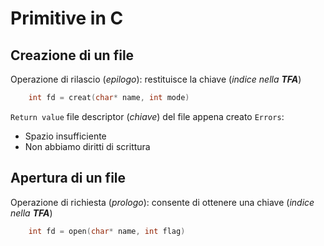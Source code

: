 # **Primitive in C**

## Creazione di un file
Operazione di rilascio (_epilogo_): restituisce la chiave (_indice nella **TFA**_)
```c
    int fd = creat(char* name, int mode)
```
`Return value` file descriptor (_chiave_) del file appena creato
`Errors`:
* Spazio insufficiente
* Non abbiamo diritti di scrittura
 
 

## Apertura di un file
Operazione di richiesta (_prologo_): consente di ottenere una chiave (_indice nella **TFA**_)
```c
    int fd = open(char* name, int flag)
```
